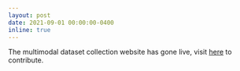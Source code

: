 ```yaml
---
layout: post
date: 2021-09-01 00:00:00-0400
inline: true
---
```


The multimodal dataset collection website has gone live, visit [here](https://mmsd.co.za/) to contribute. 
